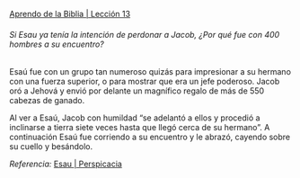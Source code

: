 [Aprendo de la Biblia | Lección 13](https://www.jw.org/finder?srcid=jwlshare&wtlocale=S&prefer=lang&docid=1102016023)

###### Si Esau ya tenía la intención de perdonar a Jacob, ¿Por qué fue con 400 hombres a su encuentro?

Esaú fue con un grupo tan numeroso quizás para impresionar a su hermano con una fuerza superior, o para mostrar que era un jefe poderoso. Jacob oró a Jehová y envió por delante un magnífico regalo de más de 550 cabezas de ganado. 

Al ver a Esaú, Jacob con humildad “se adelantó a ellos y procedió a inclinarse a tierra siete veces hasta que llegó cerca de su hermano”. A continuación Esaú fue corriendo a su encuentro y le abrazó, cayendo sobre su cuello y besándolo.

*Referencia:*  [Esau | Perspicacia](https://www.jw.org/finder?srcid=jwlshare&wtlocale=S&prefer=lang&docid=1200001417&par=11)
